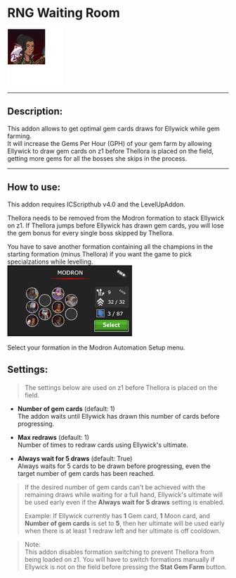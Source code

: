 # RNG Waiting Room

<p align="left">
<img alt="Ellywick" height="128" src="Images/Ellywick_portrait.png" width="128"/>
</p>

___

## Description:

This addon allows to get optimal gem cards draws for Ellywick while gem farming.  
It will increase the Gems Per Hour (GPH) of your gem farm by allowing Ellywick to draw gem cards on z1 before Thellora
is placed on the field, getting more gems for all the bosses she skips in the process.

___

## How to use:
This addon requires ICScripthub v4.0 and the LevelUpAddon.  

Thellora needs to be removed from the Modron formation to stack Ellywick on z1.
If Thellora jumps before Ellywick has drawn gem cards, you will lose the gem bonus for every single boss skipped by Thellora.  

You have to save another formation containing all the champions in the starting formation (minus Thellora) if you want the game to pick specialzations while levelling.  
<img alt="Advanced settings" src="Images/modron_formation.png"/>

Select your formation in the Modron Automation Setup menu.

## Settings:

####

>The settings below are used on z1 before Thellora is placed on the field.
> 
* **Number of gem cards** (default: 1)   
The addon waits until Ellywick has drawn this number of cards before progressing.


* **Max redraws** (default: 1)  
Number of times to redraw cards using Ellywick's ultimate.


* **Always wait for 5 draws** (default: True)  
Always waits for 5 cards to be drawn before progressing, even the target number of gem cards has been reached.

>If the desired number of gem cards can't be achieved with the remaining draws while waiting for a full hand,
> Ellywick's ultimate will be used early even if the **Always wait for 5 draws** setting is enabled.
> 
> Example: If Ellywick currently has **1** Gem card, **1** Moon card, and **Number of gem cards** is set to **5**, then her
> ultimate will be used early when there is at least 1 redraw left and her ultimate is off cooldown.
> 

>Note:  
> This addon disables formation switching to prevent Thellora from being loaded on z1.
> You will have to switch formations manually if Ellywick is not on the field before pressing the **Stat Gem Farm** button.